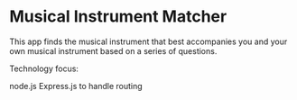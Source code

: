 # Musical Instrument Matcher

This app finds the musical instrument that best accompanies you and your own musical instrument based on a series of questions.

Technology focus: 

node.js
Express.js to handle routing